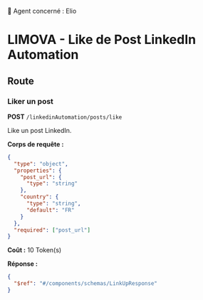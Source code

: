 🧠 Agent concerné : Elio
# LIMOVA - Like de Post LinkedIn Automation

## Route

### Liker un post
**POST** `/linkedinAutomation/posts/like`

Like un post LinkedIn.

**Corps de requête :**
```json
{
  "type": "object",
  "properties": {
    "post_url": {
      "type": "string"
    },
    "country": {
      "type": "string",
      "default": "FR"
    }
  },
  "required": ["post_url"]
}
```

**Coût :** 10 Token(s)

**Réponse :**
```json
{
  "$ref": "#/components/schemas/LinkUpResponse"
}
``` 